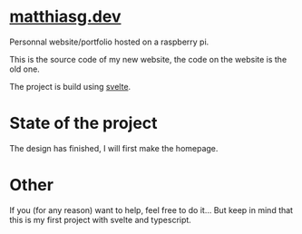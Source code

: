 # [matthiasg.dev](https://matthiasg.dev)

Personnal website/portfolio hosted on a raspberry pi.

This is the source code of my new website, the code on the website is the old one.

The project is build using [svelte](https://svelte.dev/).

# State of the project
The design has finished, I will first make the homepage.

# Other

If you (for any reason) want to help, feel free to do it...
But keep in mind that this is my first project with svelte and typescript.
